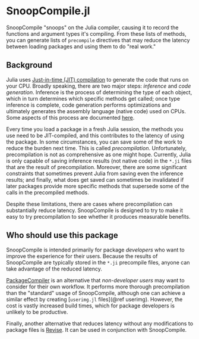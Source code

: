 # SnoopCompile.jl

SnoopCompile "snoops" on the Julia compiler, causing it to record the
functions and argument types it's compiling.  From these lists of methods,
you can generate lists of `precompile` directives that may reduce the latency between
loading packages and using them to do "real work."

## Background

Julia uses
[Just-in-time (JIT) compilation](https://en.wikipedia.org/wiki/Just-in-time_compilation) to
generate the code that runs on your CPU.
Broadly speaking, there are two major steps: *inference* and *code generation*.
Inference is the process of determining the type of each object, which in turn
determines which specific methods get called; once type inference is complete,
code generation performs optimizations and ultimately generates the assembly
language (native code) used on CPUs.
Some aspects of this process are documented [here](https://docs.julialang.org/en/latest/devdocs/eval).

Every time you load a package in a fresh Julia session, the methods you use
need to be JIT-compiled, and this contributes to the latency of using the package.
In some circumstances, you can save some of the work to reduce the burden next time.
This is called *precompilation*.
Unfortunately, precompilation is not as comprehensive as one might hope.
Currently, Julia is only capable of saving inference results (not native code) in the
`*.ji` files that are the result of precompilation.
Moreover, there are some significant constraints that sometimes prevent Julia from
saving even the inference results;
and finally, what does get saved can sometimes be invalidated if later packages
provide more specific methods that supersede some of the calls in the precompiled methods.

Despite these limitations, there are cases where precompilation can substantially reduce
latency.
SnoopCompile is designed to try to make it easy to try precompilation to see whether
it produces measurable benefits.

## Who should use this package

SnoopCompile is intended primarily for package *developers* who want to improve the
experience for their users.
Because the results of SnoopCompile are typically stored in the `*.ji` precompile files,
anyone can take advantage of the reduced latency.

[PackageCompiler](https://github.com/JuliaLang/PackageCompiler.jl) is an alternative
that *non-developer users* may want to consider for their own workflow.
It performs more thorough precompilation than the "standard" usage of SnoopCompile,
although one can achieve a similar effect by creating [`userimg.jl` files](@ref userimg).
However, the cost is vastly increased build times, which for package developers is
unlikely to be productive.

Finally, another alternative that reduces latency without any modifications
to package files is [Revise](https://github.com/timholy/Revise.jl).
It can be used in conjunction with SnoopCompile.
